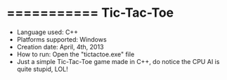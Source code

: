 ===========
Tic-Tac-Toe
===========
- Language used: C++
- Platforms supported: Windows
- Creation date: April, 4th, 2013
- How to run: Open the "tictactoe.exe" file
- Just a simple Tic-Tac-Toe game made in C++, do notice the CPU AI is quite stupid, LOL!
